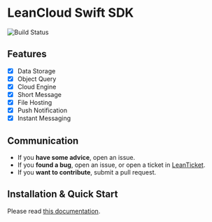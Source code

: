 # LeanCloud Swift SDK

![Build Status](https://github.com/leancloud/swift-sdk/workflows/Release%20Drafter/badge.svg)

## Features
* [x] Data Storage
* [x] Object Query
* [x] Cloud Engine
* [x] Short Message
* [x] File Hosting
* [x] Push Notification
* [x] Instant Messaging

## Communication
* If you **have some advice**, open an issue.
* If you **found a bug**, open an issue, or open a ticket in [LeanTicket][LeanTicket].
* If you **want to contribute**, submit a pull request.

[LeanTicket]: https://leanticket.cn/

## Installation & Quick Start

Please read [this documentation][doc].

[doc]: https://docs.leancloud.app/sdk_setup-swift.html
